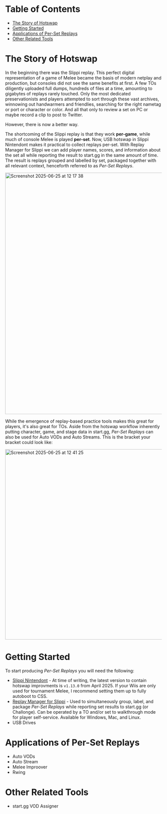 # Table of Contents
- [The Story of Hotswap](#the-story-of-hotswap)
- [Getting Started](#getting-started)
- [Applications of Per-Set Replays](#applications-of-per-set-replays)
- [Other Related Tools](#other-related-tools)

# The Story of Hotswap
In the beginning there was the Slippi replay.
This perfect digital representation of a game of Melee became the basis of modern netplay and production, but consoles did not see the same benefits at first.
A few TOs diligently uploaded full dumps, hundreds of files at a time, amounting to gigabytes of replays rarely touched.
Only the most dedicated preservationists and players attempted to sort through these vast archives, winnowing out handwarmers and friendlies, searching for the right nametag or port or character or color.
And all that only to review a set on PC or maybe record a clip to post to Twitter.

However, there is now a better way.

The shortcoming of the Slippi replay is that they work **per-game**, while much of console Melee is played **per-set**.
Now, USB hotswap in Slippi Nintendont makes it practical to collect replays per-set.
With Replay Manager for Slippi we can add player names, scores, and information about the set all while reporting the result to start.gg in the same amount of time.
The result is replays grouped and labelled by set, packaged together with all relevant context, henceforth referred to as *Per-Set Replays*.

<img width="778" alt="Screenshot 2025-06-25 at 12 17 38" src="https://github.com/user-attachments/assets/35e11d74-2eb9-4573-98c2-a4677c5a9d23" />

While the emergence of replay-based practice tools makes this great for players, it's also great for TOs.
Aside from the hotswap workflow inherently putting character, game, and stage data in start.gg, *Per-Set Replays* can also be used for Auto VODs and Auto Streams.
This is the bracket your bracket could look like:

<img width="613" alt="Screenshot 2025-06-25 at 12 41 25" src="https://github.com/user-attachments/assets/163d07b6-40ad-4cec-8348-a5fde29a8656" />

# Getting Started
To start producing *Per-Set Replays* you will need the following:
- [Slippi Nintendont](https://github.com/project-slippi/Nintendont/releases/latest) -
At time of writing, the latest version to contain hotswap improvments is `v1.13.0` from April 2025.
If your Wiis are only used for tournament Melee, I recommend setting them up to fully autoboot to CSS.
- [Replay Manager for Slippi](https://github.com/jmlee337/replay-manager-for-slippi/releases/latest) -
Used to simultaneously group, label, and package *Per-Set Replays* while reporting set results to start.gg (or Challonge).
Can be operated by a TO and/or set to walkthrough mode for player self-service.
Available for Windows, Mac, and Linux.
- USB Drives

# Applications of Per-Set Replays
- Auto VODs
- Auto Stream
- Melee Improover
- Rwing

# Other Related Tools
- start.gg VOD Assigner
